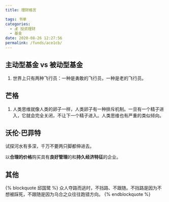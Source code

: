 ```yaml
---
title: 理财格言

tags: 书单
categories: 
  - 💰 投资理财
  - 基金
date: 2020-08-26 12:27:56
permalink: /funds/ace1cb/
---
```


## 主动型基金 vs 被动型基金

1. 世界上只有两种飞行员：一种是勇敢的飞行员，一种是老的飞行员。

## 芒格

1. 人类思维就像人类的卵子一样，人类卵子有一种排斥机制。一旦有一个精子进入，它就会完全关闭，不让下一个精子进入。人类思维也有严重的类似倾向。

## 沃伦·巴菲特 

试探河水有多深，千万不要两只脚都伸进去。

以**合理的价格**购买具有**良好管理**的和**持久经济特征**的企业。

## 其他

{% blockquote 邱国鹭 %}
 众人夺路而逃时，不挡路、不跟随。不挡路是因为不想被踩死，不跟随是因为乌合之众往往跑错方向。
{% endblockquote %}
